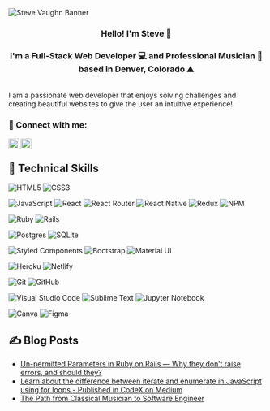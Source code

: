 ![Steve Vaughn Banner](https://user-images.githubusercontent.com/82396393/130872608-7c7a13ce-e081-4ed9-a2ff-f3d9bf50775f.gif)
<h3 align="center">Hello! I'm Steve 👋</h3>  

<h3 align="center">I'm a Full-Stack Web Developer 💻 and Professional Musician 🎺 based in Denver, Colorado ⛰️</h2>
<br>
I am a passionate web developer that enjoys solving challenges and creating beautiful websites to give the user an intuitive experience!

### :handshake: Connect with me:  

<a target="_blank" href="https://www.linkedin.com/in/stevehvaughn/"><img align="left" src="https://raw.githubusercontent.com/yushi1007/yushi1007/main/images/linkedin.svg" alt="Steve Vaughn | LinkedIn" width="21px"/></a>
<a target="_blank" href="https://stevehvaughn.medium.com/"><img align="left" src="https://raw.githubusercontent.com/yushi1007/yushi1007/main/images/medium.svg" alt="Steve Vaughn | Medium" width="21px"/></a>
<br>

## 💼 Technical Skills <br>

![HTML5](https://img.shields.io/badge/html5-%23E34F26.svg?style=for-the-badge&logo=html5&logoColor=white)
![CSS3](https://img.shields.io/badge/css3-%231572B6.svg?style=for-the-badge&logo=css3&logoColor=white)

![JavaScript](https://img.shields.io/badge/javascript-%23323330.svg?style=for-the-badge&logo=javascript&logoColor=%23F7DF1E)
![React](https://img.shields.io/badge/react-%2320232a.svg?style=for-the-badge&logo=react&logoColor=%2361DAFB)
![React Router](https://img.shields.io/badge/React_Router-CA4245?style=for-the-badge&logo=react-router&logoColor=white)
![React Native](https://img.shields.io/badge/react_native-%2320232a.svg?style=for-the-badge&logo=react&logoColor=%2361DAFB)
![Redux](https://img.shields.io/badge/redux-%23593d88.svg?style=for-the-badge&logo=redux&logoColor=white)
![NPM](https://img.shields.io/badge/NPM-%23000000.svg?style=for-the-badge&logo=npm&logoColor=white)

![Ruby](https://img.shields.io/badge/ruby-%23CC342D.svg?style=for-the-badge&logo=ruby&logoColor=white)
![Rails](https://img.shields.io/badge/rails-%23CC0000.svg?style=for-the-badge&logo=ruby-on-rails&logoColor=white)

![Postgres](https://img.shields.io/badge/postgres-%23316192.svg?style=for-the-badge&logo=postgresql&logoColor=white)
![SQLite](https://img.shields.io/badge/sqlite-%2307405e.svg?style=for-the-badge&logo=sqlite&logoColor=white)

![Styled Components](https://img.shields.io/badge/styled--components-DB7093?style=for-the-badge&logo=styled-components&logoColor=white)
![Bootstrap](https://img.shields.io/badge/bootstrap-%23563D7C.svg?style=for-the-badge&logo=bootstrap&logoColor=white)
![Material UI](https://img.shields.io/badge/materialui-%230081CB.svg?style=for-the-badge&logo=material-ui&logoColor=white)

![Heroku](https://img.shields.io/badge/heroku-%23430098.svg?style=for-the-badge&logo=heroku&logoColor=white)
![Netlify](https://img.shields.io/badge/netlify-%23000000.svg?style=for-the-badge&logo=netlify&logoColor=#00C7B7)

![Git](https://img.shields.io/badge/git-%23F05033.svg?style=for-the-badge&logo=git&logoColor=white)
![GitHub](https://img.shields.io/badge/github-%23121011.svg?style=for-the-badge&logo=github&logoColor=white)

![Visual Studio Code](https://img.shields.io/badge/Visual%20Studio%20Code-0078d7.svg?style=for-the-badge&logo=visual-studio-code&logoColor=white)
![Sublime Text](https://img.shields.io/badge/sublime_text-%23575757.svg?style=for-the-badge&logo=sublime-text&logoColor=important)
![Jupyter Notebook](https://img.shields.io/badge/jupyter-%23FA0F00.svg?style=for-the-badge&logo=jupyter&logoColor=white)

![Canva](https://img.shields.io/badge/Canva-%2300C4CC.svg?style=for-the-badge&logo=Canva&logoColor=white)
![Figma](https://img.shields.io/badge/figma-%23F24E1E.svg?style=for-the-badge&logo=figma&logoColor=white)

## ✍️ Blog Posts

- [Un-permitted Parameters in Ruby on Rails — Why they don’t raise errors, and should they?](https://stevehvaughn.medium.com/un-permitted-parameters-in-ruby-on-rails-why-they-dont-raise-errors-and-should-they-354a6c5ee759)
- [Learn about the difference between iterate and enumerate in JavaScript using for loops - Published in CodeX on Medium](https://medium.com/codex/learn-about-the-difference-between-iterate-and-enumerate-in-javascript-using-for-loops-40a42dec576f)
- [The Path from Classical Musician to Software Engineer](https://stevehvaughn.medium.com/day-1-the-path-from-classical-musician-to-software-engineer-9d2eb54a92a0)
